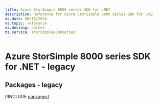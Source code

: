 ```yaml
---
title: Azure StorSimple 8000 series SDK for .NET
description: Reference for Azure StorSimple 8000 series SDK for .NET
ms.date: 06/18/2024
ms.topic: reference
ms.devlang: dotnet
ms.service: storsimple8000series
---
```

# Azure StorSimple 8000 series SDK for .NET - legacy
## Packages - legacy
[!INCLUDE [packages](storsimple-8000-series-index.md)]